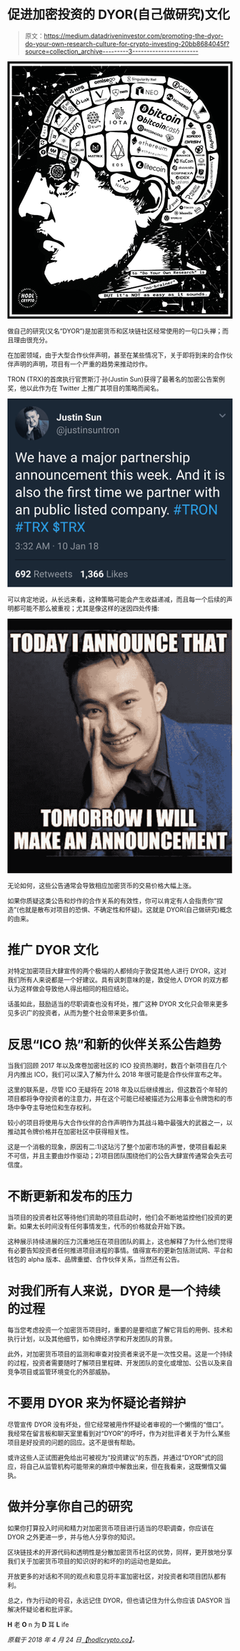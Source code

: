 # 促进加密投资的 DYOR(自己做研究)文化

> 原文：<https://medium.datadriveninvestor.com/promoting-the-dyor-do-your-own-research-culture-for-crypto-investing-20bb8684045f?source=collection_archive---------3----------------------->

![](img/e88a2d76f59d90eede58a2d015de1de8.png)

做自己的研究(又名“DYOR”)是加密货币和区块链社区经常使用的一句口头禅；而且理由很充分。

在加密领域，由于大型合作伙伴声明，甚至在某些情况下，关于即将到来的合作伙伴声明的声明，项目有一个严重的趋势来推动炒作。

TRON (TRX)的首席执行官贾斯汀·孙(Justin Sun)获得了最著名的加密公告案例奖，他以此作为在 Twitter 上推广其项目的策略而闻名。

![](img/9e899f19e78af3fd5818390250e58f32.png)

可以肯定地说，从长远来看，这种策略可能会产生收益递减，而且每一个后续的声明都可能不那么被重视；尤其是像这样的迷因四处传播:

![](img/65285f601563138bc99ceb3a56580ee4.png)

无论如何，这些公告通常会导致相应加密货币的交易价格大幅上涨。

如果你质疑这类公告和炒作的合作关系的有效性，你可以肯定有人会指责你“捏造”(也就是散布对项目的恐惧、不确定性和怀疑)。这就是 DYOR(自己做研究)概念的由来。

# 推广 DYOR 文化

对特定加密项目大肆宣传的两个极端的人都倾向于敦促其他人进行 DYOR，这对我们所有人来说都是一个好建议。具有讽刺意味的是，敦促他人 DYOR 的双方都认为这样做会导致他人得出相同的相应结论。

话虽如此，鼓励适当的尽职调查也没有坏处，推广这种 DYOR 文化只会带来更多见多识广的投资者，从而为整个社会带来更多价值。

# 反思“ICO 热”和新的伙伴关系公告趋势

当我们回顾 2017 年以及席卷加密社区的 ICO 投资热潮时，数百个新项目在几个月内推出 ICO，我们可以深入了解为什么 2018 年很可能是合作伙伴宣布之年。

这里的联系是，尽管 ICO 无疑将在 2018 年及以后继续推出，但这数百个年轻的项目都将争夺投资者的注意力，并在这个可能已经被描述为公用事业令牌饱和的市场中争夺主导地位和生存权利。

较小的项目将使用与大合作伙伴的合作声明作为其战斗箱中最强大的武器之一，以推动其令牌价格并在加密社区中获得相关性。

这是一个消极的现象，原因有二:1)这玷污了整个加密市场的声誉，使项目看起来不可信，并且主要由炒作驱动；2)项目团队围绕他们的公告大肆宣传通常会失去可信度。

# 不断更新和发布的压力

当项目的投资者社区等待他们资助的项目启动时，他们会不断地监控他们投资的更新。如果太长时间没有任何事情发生，代币的价格就会开始下跌。

这种展示持续进展的压力沉重地压在项目团队的肩上，这也解释了为什么他们觉得有必要告知投资者任何推进项目进程的事情。值得宣布的更新包括测试网、平台和钱包的 alpha 版本、品牌重塑、合作伙伴关系，当然还有公告。

# 对我们所有人来说，DYOR 是一个持续的过程

每当您考虑投资一个加密货币项目时，重要的是要彻底了解它背后的用例、技术和执行计划，以及其他细节，如令牌经济学和开发团队的背景。

此外，对加密货币项目的监测和审查对投资者来说不是一次性交易。这是一个持续的过程，投资者需要随时了解项目里程碑、开发团队的变化或增加、公告以及来自竞争项目或监管环境变化的外部威胁。

# 不要用 DYOR 来为怀疑论者辩护

尽管宣传 DYOR 没有坏处，但它经常被用作怀疑论者审视的一个懒惰的“借口”。我经常在留言板和聊天室里看到对“DYOR”的呼吁，作为对批评者关于为什么某些项目是好投资的问题的回应。这不是很有帮助。

或许这些人正试图避免给出可被视为“投资建议”的东西，并通过“DYOR”式的回应，将自己从监管机构可能带来的麻烦中解救出来，但在我看来，这既懒惰又偏执。

# 做并分享你自己的研究

如果你打算投入时间和精力对加密货币项目进行适当的尽职调查，你应该在 DYOR 之外更进一步，并与他人分享你的知识。

区块链技术的开源代码和透明性是分散加密货币社区的优势，同样，更开放地分享我们关于加密货币项目的知识(好的和坏的)的运动也是如此。

开放更多的对话和不同的观点和意见将丰富加密社区，对投资者和项目团队都有利。

总之，作为行动的号召，永远记住 DYOR，但也请记住为什么你应该 DASYOR 当解决怀疑论者和批评家。

**H** 老 **O** n 为 **D** 耳 **L** ife

*原载于 2018 年 4 月 24 日*[*【hodlcrypto.co】*](https://hodlcrypto.co/2018/04/24/promoting-the-dyor-do-your-own-research-culture-for-crypto-investing/)*。*